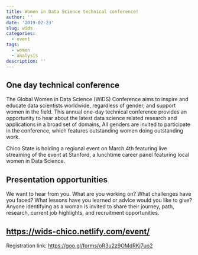 ```yaml
---
title: Women in Data Science technical conference!
author: ''
date: '2019-02-23'
slug: wids
categories:
  - event
tags:
  - women
  - analysis
description: ''
---
```


## One day technical conference

The Global Women in Data Science (WiDS) Conference aims to inspire and educate data scientists worldwide, regardless of gender, and support women in the field. This annual one-day technical conference provides an opportunity to hear about the latest data science related research and applications in a broad set of domains, All genders are invited to participate in the conference, which features outstanding women doing outstanding work.

Chico State is holding a regional event on March 4th featuring live streaming of the event at Stanford, a lunchtime career panel featuring local women in Data Science. 

## Presentation opportunities
We want to hear from you. What are you working on? What challenges have you faced? What lessons have you learned or advice would you like to give? Anyone identifying as a woman is invited to share their journey, path, research, current job highlights, and recruitment opportunities.


## https://wids-chico.netlify.com/event/

Registration link: https://goo.gl/forms/oR3u2z9OMdRKj7uo2

